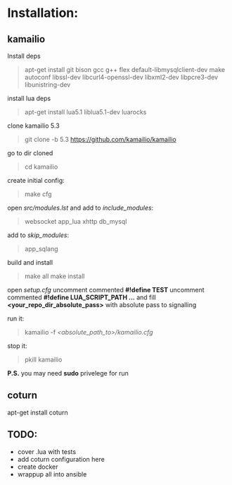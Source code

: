 # Installation:

## kamailio

Install deps
> apt-get install git bison gcc g++ flex default-libmysqlclient-dev make autoconf libssl-dev libcurl4-openssl-dev libxml2-dev libpcre3-dev libunistring-dev 

install lua deps
> apt-get install lua5.1 liblua5.1-dev luarocks 

clone kamailio 5.3
> git clone -b 5.3 https://github.com/kamailio/kamailio

go to dir cloned
> cd kamailio

create initial config:
> make cfg

open *src/modules.lst* and add to *include_modules*: 
> websocket app_lua xhttp db_mysql

add to *skip_modules*:
> app_sqlang

build and install
> make all
> make install

open *setup.cfg*
uncomment commented **#!define TEST**
uncomment commented **#!define LUA_SCRIPT_PATH ...** and fill **<your_repo_dir_absolute_pass>** with absolute pass to signalling

run it:
> kamailio -f *<absolute_path_to>/kamailio.cfg*

stop it:
> pkill kamailio

**P.S.** you may need **sudo** privelege for run
## coturn

apt-get install coturn

## TODO:
 - cover .lua with tests
 - add coturn configuration here
 - create docker
 - wrappup all into ansible
